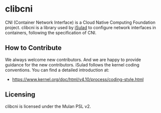 # clibcni

CNI (Container Network Interface) is a Cloud Native Computing Foundation project.
clibcni is a library used by [iSulad](https://gitee.com/openeuler/iSulad) to configure network interfaces in containers, following
the specification of CNI.

## How to Contribute

We always welcome new contributors. And we are happy to provide guidance for the new contributors.
iSulad follows the kernel coding conventions. You can find a detailed introduction at:

- https://www.kernel.org/doc/html/v4.10/process/coding-style.html

## Licensing

clibcni is licensed under the Mulan PSL v2.

